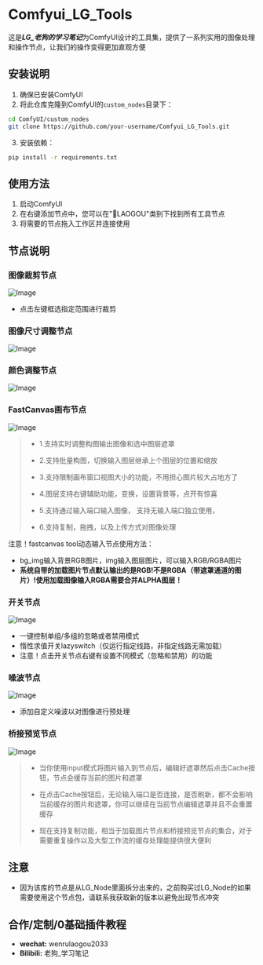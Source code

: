 # Comfyui_LG_Tools

这是***LG_老狗的学习笔记***为ComfyUI设计的工具集，提供了一系列实用的图像处理和操作节点，让我们的操作变得更加直观方便

## 安装说明

1. 确保已安装ComfyUI
2. 将此仓库克隆到ComfyUI的`custom_nodes`目录下：
```bash
cd ComfyUI/custom_nodes
git clone https://github.com/your-username/Comfyui_LG_Tools.git
```

3. 安装依赖：
```bash
pip install -r requirements.txt
```

## 使用方法

1. 启动ComfyUI
2. 在右键添加节点中，您可以在"🎈LAOGOU"类别下找到所有工具节点
3. 将需要的节点拖入工作区并连接使用

## 节点说明

### 图像裁剪节点
![Image](./assets/crop.jpg)
- 点击左键框选指定范围进行裁剪
### 图像尺寸调整节点
![Image](./assets/size.jpg)

### 颜色调整节点
![Image](./assets/color_adjust.jpg)

### FastCanvas画布节点
![Image](./assets/FastCanvas.png)
> * 1.支持实时调整构图输出图像和选中图层遮罩
>
> * 2.支持批量构图，切换输入图层继承上个图层的位置和缩放
>
> * 3.支持限制画布窗口视图大小的功能，不用担心图片较大占地方了
>
> * 4.图层支持右键辅助功能，变换，设置背景等，点开有惊喜
>
> * 5.支持通过输入端口输入图像，
      支持无输入端口独立使用，
>
> * 6.支持复制，拖拽，以及上传方式对图像处理
>
注意！fastcanvas tool动态输入节点使用方法：
* bg_img输入背景RGB图片，img输入图层图片，可以输入RGB/RGBA图片
* **系统自带的加载图片节点默认输出的是RGB!不是RGBA（带遮罩通道的图片）!使用加载图像输入RGBA需要合并ALPHA图层！**
### 开关节点
![Image](./assets/switch.jpg)
- 一键控制单组/多组的忽略或者禁用模式
- 惰性求值开关lazyswitch（仅运行指定线路，非指定线路无需加载）
- 注意！点击开关节点右键有设置不同模式（忽略和禁用）的功能

### 噪波节点
![Image](./assets/noise.jpg)
- 添加自定义噪波以对图像进行预处理

### 桥接预览节点
![Image](./assets/CachePreviewBridge.png)

> * 当你使用input模式将图片输入到节点后，编辑好遮罩然后点击Cache按钮，节点会缓存当前的图片和遮罩
>
> * 在点击Cache按钮后，无论输入端口是否连接，是否刷新，都不会影响当前缓存的图片和遮罩，你可以继续在当前节点编辑遮罩并且不会重置缓存
>
> * 现在支持复制功能，相当于加载图片节点和桥接预览节点的集合，对于需要重复操作以及大型工作流的缓存处理能提供很大便利

## 注意
* 因为该库的节点是从LG_Node里面拆分出来的，之前购买过LG_Node的如果需要使用这个节点包，请联系我获取新的版本以避免出现节点冲突

## 合作/定制/0基础插件教程
- **wechat:**  wenrulaogou2033
- **Bilibili:** 老狗_学习笔记